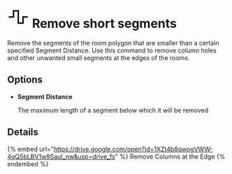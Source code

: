# <img src="../../.gitbook/assets/remove-short-segments.svg" width="50" height="50"> Remove short segments

Remove the segments of the room polygon that are smaller than a certain specified Segment Distance. Use this command to remove column holes and other unwanted small segments at the edges of the rooms.

## Options

* **Segment Distance**

  The maximum length of a segment below which it will be removed

## Details

{% embed url="https://drive.google.com/open?id=1XZt4b8qwogVWW-4qQ5bLBV1w9Saul_nw&usp=drive_fs" %}
Remove Columns at the Edge
{% endembed %}